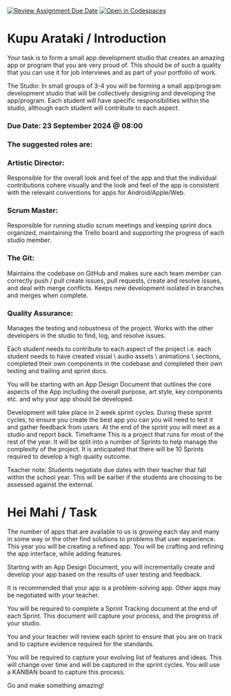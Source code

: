 [![Review Assignment Due Date](https://classroom.github.com/assets/deadline-readme-button-22041afd0340ce965d47ae6ef1cefeee28c7c493a6346c4f15d667ab976d596c.svg)](https://classroom.github.com/a/fpkApUyZ)
[![Open in Codespaces](https://classroom.github.com/assets/launch-codespace-2972f46106e565e64193e422d61a12cf1da4916b45550586e14ef0a7c637dd04.svg)](https://classroom.github.com/open-in-codespaces?assignment_repo_id=15351283)
# Kupu Arataki / Introduction

Your task is to form a small app development studio that creates an amazing app or program that you are very proud of. This should be of such a quality that you can use it for job interviews and as part of your portfolio of work.

The Studio: In small groups of 3-4 you will be forming a small app/program development studio that will be collectively designing and developing the app/program. Each student will have specific responsibilities within the studio, although each student will contribute to each aspect. 

### Due Date: 23 September 2024 @ 08:00

### The suggested roles are:

### Artistic Director: 
Responsible for the overall look and feel of the app and that the individual contributions cohere visually and the look and feel of the app is consistent with the relevant conventions for apps for Android/Apple/Web.  

### Scrum Master:
Responsible for running studio scrum meetings and keeping sprint docs organized,  maintaining the Trello board and supporting the progress of each studio member.

### The Git:
Maintains the codebase on GitHub and makes sure each team member can correctly push / pull create issues, pull requests, create and resolve issues, and deal with merge conflicts. Keeps new development isolated in branches and merges when complete. 

### Quality Assurance:
Manages the testing and robustness of the project. Works with the other developers in the studio to find, log, and resolve issues. 

Each student needs to contribute to each aspect of the project i.e. each student needs to have created visual \ audio assets \ animations \ sections, completed their own components in the codebase and completed their own testing and trailing and sprint docs. 

You will be starting with an App Design Document that outlines the core aspects of the App including the overall purpose, art style, key components etc. and why your app should be developed. 

Development will take place in 2 week sprint cycles. During these sprint cycles, to ensure you create the best app you can you will need to test it and gather feedback from users. At the end of the sprint you will meet as a studio and report back. 
Timeframe
This is a project that runs for most of the rest of the year. It will be split into a number of Sprints to help manage the complexity of the project. It is anticipated that there will be 10 Sprints required to develop a high quality outcome.

Teacher note: Students negotiate due dates with their teacher that fall within the school year. This will be earlier if the students are choosing to be assessed against the external.

# Hei Mahi / Task
The number of apps that are available to us is growing each day and many in some way or the other find solutions to problems that user experience. This year you will be creating a refined app. You will be crafting and refining the app interface, while adding features.

Starting with an App Design Document, you will incrementally create and develop your app based on the results of user testing and feedback.

It is recommended that your app is a problem-solving app. Other apps may be negotiated with your teacher.

You will be required to complete a Sprint Tracking document at the end of each Sprint. This document will capture your process, and the progress of your studio.

You and your teacher will review each sprint to ensure that you are on track and to capture evidence required for the standards.

You will be required to capture your evolving list of features and ideas. This will change over time and will be captured in the sprint cycles. You will use a KANBAN board to capture this process.

Go and make something amazing!
